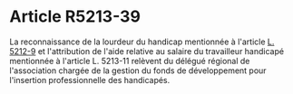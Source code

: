# Article R5213-39

  
La reconnaissance de la lourdeur du handicap mentionnée à l'article [L. 5212-9][1] et l'attribution de l'aide relative au salaire du travailleur handicapé mentionnée à l'article L. 5213-11 relèvent du délégué régional de l'association chargée de la gestion du fonds de développement pour l'insertion professionnelle des handicapés.

 [1]: /affichCodeArticle.do?cidTexte=LEGITEXT000006072050&idArticle=LEGIARTI000006903690&dateTexte=&categorieLien=cid